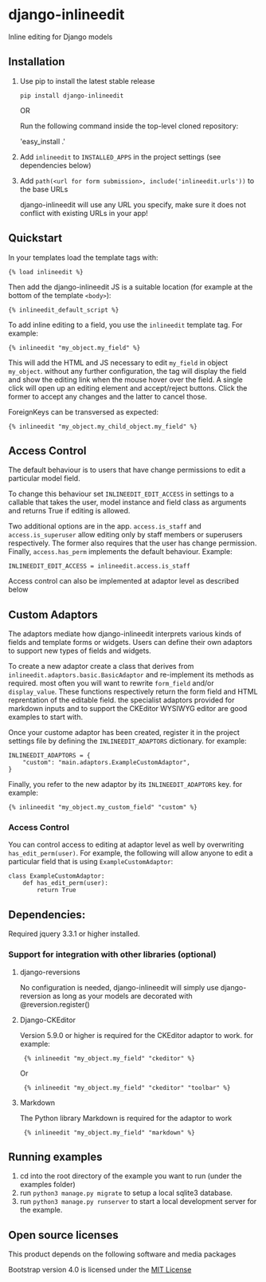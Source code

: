 # django-inlineedit

Inline editing for Django models


## Installation

1. Use pip to install the latest stable release
    
    `pip install django-inlineedit`
   
   OR
   
   Run the following command inside the top-level cloned repository:
   
   'easy_install .'
2. Add `inlineedit` to `INSTALLED_APPS` in the project settings (see dependencies below)

3. Add `path(<url for form submission>, include('inlineedit.urls'))` to the base URLs

    django-inlineedit will use any URL you specify, make sure it does not conflict with
    existing URLs in your app!


## Quickstart

In your templates load the template tags with:

    {% load inlineedit %}

Then add the django-inlineedit JS is a suitable location (for example at the bottom of the template `<body>`):

    {% inlineedit_default_script %}

To add inline editing to a field, you use the `inlineedit` template tag. For example:

    {% inlineedit "my_object.my_field" %}

This will add the HTML and JS necessary to edit `my_field` in object `my_object`. without any further configuration, the tag will display the field and show the editing link when the mouse hover over the field. A single click will open up an editing element and accept/reject buttons. Click the former to accept any changes and the latter to cancel those.

ForeignKeys can be transversed as expected:

    {% inlineedit "my_object.my_child_object.my_field" %}


## Access Control

The default behaviour is to users that have change permissions to edit a particular model field.

To change this behaviour set `INLINEEDIT_EDIT_ACCESS` in settings to a callable that takes the user, model instance and field class as arguments and returns True if editing is allowed.

Two additional options are in the app. `access.is_staff` and `access.is_superuser` allow editing only by staff members or superusers respectively. The former also requires that the user has change permission. Finally, `access.has_perm` implements the default behaviour. Example:

    INLINEEDIT_EDIT_ACCESS = inlineedit.access.is_staff

Access control can also be implemented at adaptor level as described below


## Custom Adaptors

The adaptors mediate how django-inlineedit interprets various kinds of fields and template forms or widgets. Users can define their own adaptors to support new types of fields and widgets.

To create a new adaptor create a class that derives from `inlineedit.adaptors.basic.BasicAdaptor` and re-implement its methods as required. most often you will want to rewrite `form_field` and/or `display_value`. These functions respectively return the form field and HTML reprentation of the editable field. the specialist adaptors provided for markdown inputs and to support the CKEditor WYSIWYG editor are good examples to start with.

Once your custome adaptor has been created, register it in the project settings file by defining the `INLINEEDIT_ADAPTORS` dictionary. for example:

    INLINEEDIT_ADAPTORS = {
        "custom": "main.adaptors.ExampleCustomAdaptor",
    }

Finally, you refer to the new adaptor by its `INLINEEDIT_ADAPTORS` key. for example:

    {% inlineedit "my_object.my_custom_field" "custom" %}


### Access Control

You can control access to editing at adaptor level as well by overwriting `has_edit_perm(user)`. For example, the following will allow anyone to edit a particular field that is using `ExampleCustomAdaptor`:

    class ExampleCustomAdaptor:
        def has_edit_perm(user):
            return True


## Dependencies:

Required jquery 3.3.1 or higher installed.


### Support for integration with other libraries (optional)

1. django-reversions
    
    No configuration is needed, django-inlineedit will simply use django-reversion as long 
    as your models are decorated with @reversion.register()

2. Django-CKEditor

    Version 5.9.0 or higher is required for the CKEditor adaptor to work. for example:

        {% inlineedit "my_object.my_field" "ckeditor" %}

    Or

        {% inlineedit "my_object.my_field" "ckeditor" "toolbar" %}


2. Markdown

    The Python library Markdown is required for the adaptor to work

        {% inlineedit "my_object.my_field" "markdown" %}


## Running examples

1. cd into the root directory of the example you want to run (under the examples folder)
2. run `python3 manage.py migrate` to setup a local sqlite3 database.
3. run `python3 manage.py runserver` to start a local development server for the example.


## Open source licenses

This product depends on the following software and media packages

Bootstrap version 4.0 is licensed under the [MIT License](http://opensource.org/licenses/mit-license.html)
